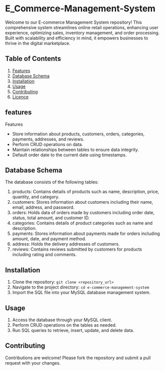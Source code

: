 # E_Commerce-Management-System
Welcome to our E-commerce Management System repository! This comprehensive system streamlines online retail operations, enhancing user experience, optimizing sales, inventory management, and order processing. Built with scalability and efficiency in mind, it empowers businesses to thrive in the digital marketplace.

## Table of Contents
1. [Features](#features)
2. [Database Schema](#database-schema)
3. [Installation](#installation)
4. [Usage](#usage)
5. [Contributing](#contributing)
6. [Licence](#licence)

## features
Features
- Store information about products, customers, orders, categories, payments, addresses, and reviews.
- Perform CRUD operations on data.
- Maintain relationships between tables to ensure data integrity.
- Default order date to the current date using timestamps.

## Database Schema
The database consists of the following tables:

1. products: Contains details of products such as name, description, price, quantity, and category.
2. customers: Stores information about customers including their name, email, address, and password.
3. orders: Holds data of orders made by customers including order date, status, total amount, and customer ID.
4. categories: Contains details of product categories such as name and description.
5. payments: Stores information about payments made for orders including amount, date, and payment method.
6. address: Holds the delivery addresses of customers.
7. reviews: Contains reviews submitted by customers for products including rating and comments.

## Installation
1. Clone the repository: `git clone <repository_url>`
2. Navigate to the project directory: `cd e-commerce-management-system`
3. Import the SQL file into your MySQL database management system.

## Usage
1. Access the database through your MySQL client.
2. Perform CRUD operations on the tables as needed.
3. Run SQL queries to retrieve, insert, update, and delete data.

## Contributing
Contributions are welcome! Please fork the repository and submit a pull request with your changes.


